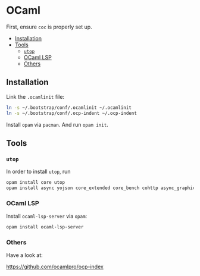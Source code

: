 # OCaml

First, ensure `coc` is properly set up.

<!-- vim-markdown-toc GFM -->

* [Installation](#installation)
* [Tools](#tools)
  - [`utop`](#utop)
  - [OCaml LSP](#ocaml-lsp)
  - [Others](#others)

<!-- vim-markdown-toc -->

## Installation

Link the `.ocamlinit` file:

```sh
ln -s ~/.bootstrap/conf/.ocamlinit ~/.ocamlinit
ln -s ~/.bootstrap/conf/.ocp-indent ~/.ocp-indent
```

Install `opam` via `pacman`. And run `opam init`.


## Tools

### `utop`

In order to install `utop`, run

```sh
opam install core utop
opam install async yojson core_extended core_bench cohttp async_graphics cryptokit menhir
```

### OCaml LSP

Install `ocaml-lsp-server` via `opam`:

```sh
opam install ocaml-lsp-server
```

### Others

Have a look at:

https://github.com/ocamlpro/ocp-index
